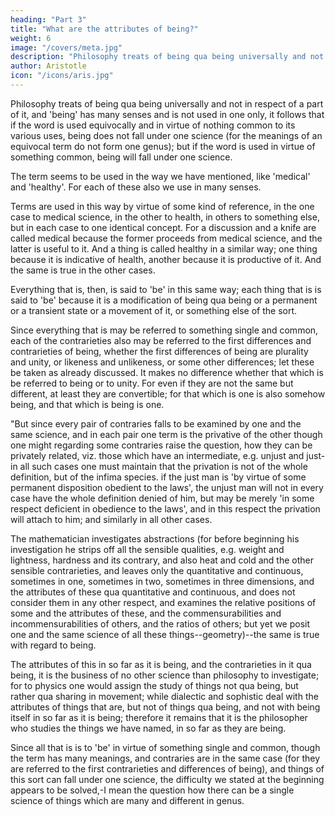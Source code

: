 ```yaml
---
heading: "Part 3"
title: "What are the attributes of being?"
weight: 6
image: "/covers/meta.jpg"
description: "Philosophy treats of being qua being universally and not in respect of a part of it, and 'being' has many senses and is not used in one only"
author: Aristotle
icon: "/icons/aris.jpg"
---
```





Philosophy treats of being qua being universally and not in respect of a part of it, and 'being' has many senses and is not used in one only, it follows that if the word is used equivocally and in virtue of nothing common to its various uses, being does not fall under one science (for the meanings of an equivocal term do not form one genus); but if the word is used in virtue of something common, being will fall under one science. 

The term seems to be used in the way we have mentioned, like 'medical' and 'healthy'. For each of these also we use in many senses. 

Terms are used in this way by virtue of some kind of reference, in the one case to medical science, in the other to health, in others to something else, but in each case to one identical concept. For a discussion and a knife are called medical because the former proceeds from medical science, and the latter is useful to it. And a thing is called healthy in a similar way; one thing because it is indicative of health, another because it is productive of it. And the same is true in the other cases. 

Everything that is, then, is said to 'be' in this same way; each thing that is is said to 'be' because it is a modification of being qua being or a permanent or a transient state or a movement of it, or something else of the sort. 

Since everything that is may be referred to something single and common, each of the contrarieties also may be referred to the first differences and contrarieties of being, whether the first differences of being are plurality and unity, or likeness and unlikeness, or some other differences; let these be taken as already discussed. It makes no difference whether that which is be referred to being or to unity. For even if they are not the same but different, at least they are convertible; for that which is one is also somehow being, and that which is being is one.

"But since every pair of contraries falls to be examined by one and the same science, and in each pair one term is the privative of the other though one might regarding some contraries raise the question, how they can be privately related, viz. those which have an intermediate, e.g. unjust and just-in all such cases one must maintain that the privation is not of the whole definition, but of the infima species. if the just man is 'by virtue of some permanent disposition obedient to the laws', the unjust man will not in every case have the whole definition denied of him, but may be merely 'in some respect deficient in obedience to the laws', and in this respect the privation will attach to him; and similarly in all other cases.

The mathematician investigates abstractions (for before beginning his investigation he strips off all the sensible qualities, e.g. weight and lightness, hardness and its contrary, and also heat and cold and the other sensible contrarieties, and leaves only the quantitative and continuous, sometimes in one, sometimes in two, sometimes in three dimensions, and the attributes of these qua quantitative and continuous, and does not consider them in any other respect, and examines the relative positions of some and the attributes of these, and the commensurabilities and incommensurabilities of others, and the ratios of others; but yet we posit one and the same science of all these things--geometry)--the same is true with regard to being. 

The attributes of this in so far as it is being, and the contrarieties in it qua being, it is the business of no other science than philosophy to investigate; for to physics one would assign the study of things not qua being, but rather qua sharing in movement; while dialectic and sophistic deal with the attributes of things that are, but not of things qua being, and not with being itself in so far as it is being; therefore it remains that it is the philosopher who studies the things we have named, in so far as they are being. 

Since all that is is to 'be' in virtue of something single and common, though the term has many meanings, and contraries are in the same case (for they are referred to the first contrarieties and differences of being), and things of this sort can fall under one science, the difficulty we stated at the beginning appears to be solved,-I mean the question how there can be a single science of things which are many and different in genus.
